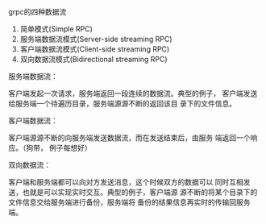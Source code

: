 grpc的四种数据流

1. 简单模式(Simple RPC)
2. 服务端数据流模式(Server-side streaming RPC)
3. 客户端数据流模式(Client-side streaming RPC)
4. 双向数据流模式(Bidirectional streaming RPC)

服务端数据流：

客户端发起一次请求，服务端返回一段连续的数据流。典型的例子，
客户端发送给服务端一个待遍历目录，服务端源源不断的返回该目
录下的文件信息。

客户端数据流：

客户端源源不断的向服务端发送数据流，而在发送结束后，由服务
端返回一个响应。（狗带， 例子每想好）

双向数据流：

客户端和服务端都可以向对方发送消息，这个时候双方的数据可以
同时互相发送，也就是可以实现实时交互。典型的例子，客户端源
源不断的将某个目录下的文件信息交给服务端进行备份，服务端将
备份的结果信息再实时的传输回服务端。
